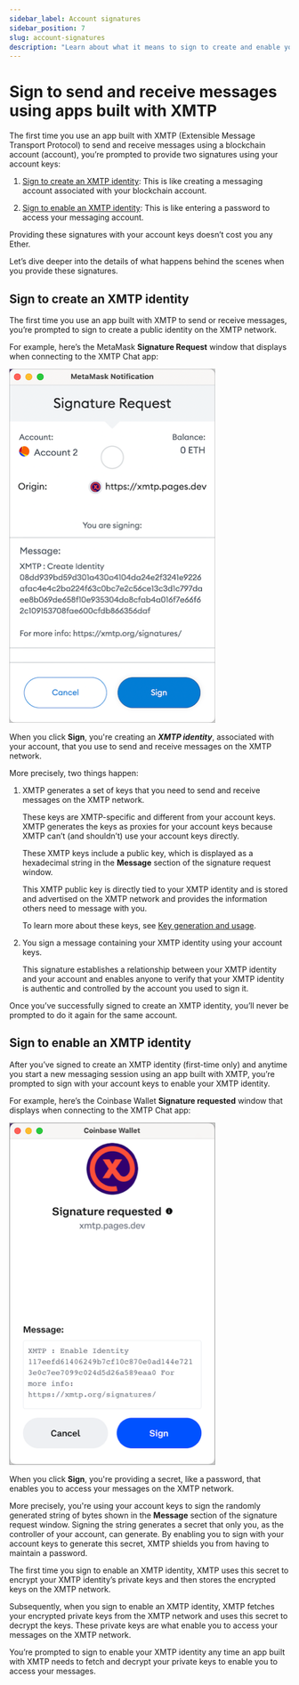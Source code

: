 ```yaml
---
sidebar_label: Account signatures
sidebar_position: 7
slug: account-signatures
description: "Learn about what it means to sign to create and enable your XMTP identity."
---
```


# Sign to send and receive messages using apps built with XMTP

The first time you use an app built with XMTP (Extensible Message Transport Protocol) to send and receive messages using a blockchain account (account), you’re prompted to provide two signatures using your account keys:

1. [Sign to create an XMTP identity](#sign-to-create-an-xmtp-identity): This is like creating a messaging account associated with your blockchain account.

2. [Sign to enable an XMTP identity](#sign-to-enable-an-xmtp-identity): This is like entering a password to access your messaging account.

Providing these signatures with your account keys doesn’t cost you any Ether.

Let’s dive deeper into the details of what happens behind the scenes when you provide these signatures.

## Sign to create an XMTP identity

The first time you use an app built with XMTP to send or receive messages, you’re prompted to sign to create a public identity on the XMTP network.

For example, here’s the MetaMask **Signature Request** window that displays when connecting to the XMTP Chat app:

![MetaMask wallet browser extension Signature Request window showing an "XMTP: Create Identity" message](img/create-identity.png)

When you click **Sign**, you're creating an **_XMTP identity_**, associated with your account, that you use to send and receive messages on the XMTP network.

More precisely, two things happen:

1. XMTP generates a set of keys that you need to send and receive messages on the XMTP network.

    These keys are XMTP-specific and different from your account keys. XMTP generates the keys as proxies for your account keys because XMTP can’t (and shouldn’t) use your account keys directly.

    These XMTP keys include a public key, which is displayed as a hexadecimal string in the **Message** section of the signature request window.

    This XMTP public key is directly tied to your XMTP identity and is stored and advertised on the XMTP network and provides the information others need to message with you.

    To learn more about these keys, see [Key generation and usage](key-generation-and-usage).

2. You sign a message containing your XMTP identity using your account keys.

    This signature establishes a relationship between your XMTP identity and your account and enables anyone to verify that your XMTP identity is authentic and controlled by the account you used to sign it.

Once you’ve successfully signed to create an XMTP identity, you’ll never be prompted to do it again for the same account.

## Sign to enable an XMTP identity

After you’ve signed to create an XMTP identity (first-time only) and anytime you start a new messaging session using an app built with XMTP, you’re prompted to sign with your account keys to enable your XMTP identity.

For example, here’s the Coinbase Wallet **Signature requested** window that displays when connecting to the XMTP Chat app:

![Coinbase browser extension Signature requested window showing an "XMTP: Enable Identity" message](img/enable-identity.png)

When you click **Sign**, you're providing a secret, like a password, that enables you to access your messages on the XMTP network.

More precisely, you're using your account keys to sign the randomly generated string of bytes shown in the **Message** section of the signature request window. Signing the string generates a secret that only you, as the controller of your account, can generate. By enabling you to sign with your account keys to generate this secret, XMTP shields you from having to maintain a password.

The first time you sign to enable an XMTP identity, XMTP uses this secret to encrypt your XMTP identity’s private keys and then stores the encrypted keys on the XMTP network.

Subsequently, when you sign to enable an XMTP identity, XMTP fetches your encrypted private keys from the XMTP network and uses this secret to decrypt the keys. These private keys are what enable you to access your messages on the XMTP network.

You’re prompted to sign to enable your XMTP identity any time an app built with XMTP needs to fetch and decrypt your private keys to enable you to access your messages.
